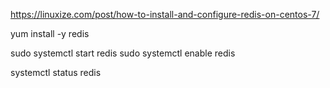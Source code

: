 
https://linuxize.com/post/how-to-install-and-configure-redis-on-centos-7/


yum install -y redis

sudo systemctl start redis
sudo systemctl enable redis

systemctl status redis